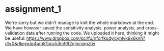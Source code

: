 # assignment_1
We're sorry but we didn't manage to knit the whole markdown at the end. We have however saved the sensitivity analysis, power analysis, and cross-validation data after running the code. We uploaded it here, thinking it might be useful: https://www.dropbox.com/scl/fo/nfcrfkudylcyhlvk9x6ki/h?dl=0&rlkey=br4um81bnc53m992ojmmxgztw
